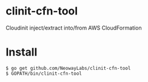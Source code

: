 clinit-cfn-tool
===============

Cloudinit inject/extract into/from AWS CloudFormation

Install
===========

```
$ go get github.com/NeowayLabs/clinit-cfn-tool
$ GOPATH/bin/clinit-cfn-tool
```
